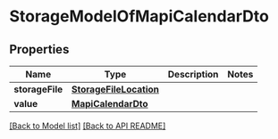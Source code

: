 
# StorageModelOfMapiCalendarDto
## Properties
Name | Type | Description | Notes
------------ | ------------- | ------------- | -------------
**storageFile** | [**StorageFileLocation**](StorageFileLocation.md) |  | 
**value** | [**MapiCalendarDto**](MapiCalendarDto.md) |  | 




[[Back to Model list]](Models.md) [[Back to API README]](README.md)

